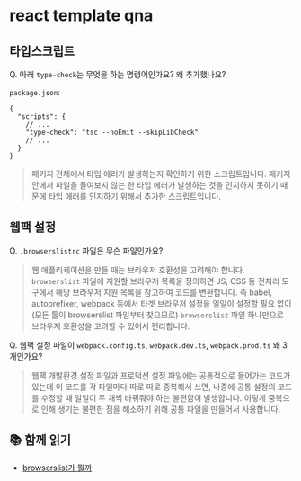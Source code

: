 # react template qna

## 타입스크립트

Q. 아래 `type-check`는 무엇을 하는 명령어인가요? 왜 추가했나요?

`package.json`:

```jsonc
{
  "scripts": {
    // ...
    "type-check": "tsc --noEmit --skipLibCheck"
    // ...
  }
}
```

> 패키지 전체에서 타입 에러가 발생하는지 확인하기 위한 스크립트입니다. 패키지 안에서 파일을 들여보지 않는 한 타입 에러가 발생하는 것을 인지하지 못하기 때문에 타입 에러를 인지하기 위해서 추가한 스크립트입니다.

## 웹팩 설정

Q. `.browserslistrc` 파일은 무슨 파일인가요?

> 웹 애플리케이션을 만들 때는 브라우저 호환성을 고려해야 합니다. `browserslist` 파일에 지원할 브라우저 목록을 정의하면 JS, CSS 등 전처리 도구에서 해당 브라우저 지원 목록을 참고하여 코드를 변환합니다. 즉 babel, autoprefixer, webpack 등에서 타겟 브라우저 설정을 일일이 설정할 필요 없이 (모든 툴이 browserslist 파일부터 찾으므로) `browserslist` 파일 하나만으로 브라우저 호환성을 고려할 수 있어서 편리합니다.

Q. 웹팩 설정 파일이 `webpack.config.ts`, `webpack.dev.ts`, `webpack.prod.ts` 왜 3개인가요?

> 웹팩 개발환경 설정 파일과 프로덕션 설정 파일에는 공통적으로 들어가는 코드가 있는데 이 코드를 각 파일마다 따로 따로 중복해서 쓰면, 나중에 공통 설정의 코드를 수정할 때 일일이 두 개씩 바꿔줘야 하는 불편함이 발생합니다. 이렇게 중복으로 인해 생기는 불편한 점을 해소하기 위해 공통 파일을 만들어서 사용합니다.

## 📚 함께 읽기

- [browserslist가 뭘까](https://blog.shiren.dev/2020-12-01/)
